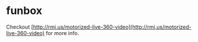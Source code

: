 # funbox

Checkout [http://rmj.us/motorized-live-360-video](http://rmj.us/motorized-live-360-video) for more info.
